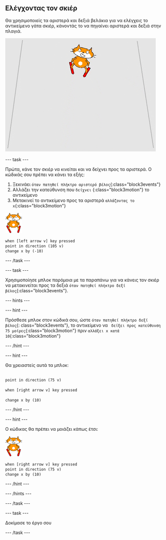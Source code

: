 ## Ελέγχοντας τον σκιέρ

Θα χρησιμοποιείς τα αριστερά και δεξιά βελάκια για να ελέγχεις το αντικείμενο γάτα σκιέρ, κάνοντάς το να πηγαίνει αριστερά και δεξιά στην πλαγιά.

![σκιέρ που κινείται](images/skier_moving.gif)

--- task ---

Πρώτα, κάνε τον σκιέρ να κινείται και να δείχνει προς τα αριστερά. Ο κώδικάς σου πρέπει να κάνει τα εξής:

1. Ξεκινάει `όταν πατηθεί πλήκτρο αριστερό βέλος`{:class="block3events"}
1. Αλλάζει την κατεύθυνση που `δείχνει` {:class="block3motion"} το αντικείμενο
1. Μετακινεί το αντικείμενο προς τα αριστερά `αλλάζοντας το x`{:class="block3motion"}

![αντικείμενο σκιέρ](images/skier_sprite_small.png)

```blocks3
when [left arrow v] key pressed
point in direction (105 v)
change x by (-10)
```

--- /task ---

--- task ---

Χρησιμοποίησε μπλοκ παρόμοια με τα παραπάνω για να κάνεις τον σκιέρ να μετακινείται προς τα δεξιά `όταν πατηθεί πλήκτρο δεξί βέλος`{:class="block3events"}.

--- hints ---

--- hint ---

Πρόσθεσε μπλοκ στον κώδικά σου, ώστε `όταν πατηθεί πλήκτρο δεξί βέλος`{: class="block3events"}, το αντικείμενο να ` δείξει προς κατεύθυνση 75 μοίρες`{:class="block3motion"} πριν `αλλάξει x κατά 10`{:class="block3motion"}

--- /hint ---

--- hint ---

Θα χρειαστείς αυτά τα μπλοκ:

```blocks3

point in direction (75 v)

when [right arrow v] key pressed

change x by (10)
```

--- /hint ---

--- hint ---

Ο κώδικας θα πρέπει να μοιάζει κάπως έτσι:

![αντικείμενο σκιέρ](images/skier_sprite_small.png)

```blocks3
when [right arrow v] key pressed
point in direction (75 v)
change x by (10)
```

--- /hint ---

--- /hints ---

--- /task ---

--- task ---

Δοκίμασε το έργο σου

--- /task ---